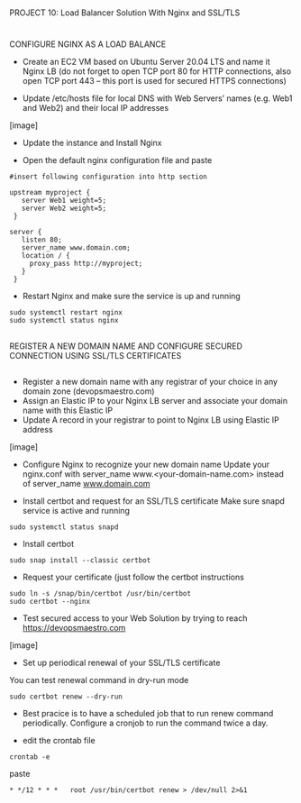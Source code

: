 #
PROJECT 10: Load Balancer Solution With Nginx and SSL/TLS
#
##
CONFIGURE NGINX AS A LOAD BALANCE

- Create an EC2 VM based on Ubuntu Server 20.04 LTS and name it Nginx LB (do not forget to open TCP port 80 for HTTP connections, also open TCP port 443 – this port is used for secured HTTPS connections)
 
 - Update /etc/hosts file for local DNS with Web Servers’ names (e.g. Web1 and Web2) and their local IP addresses
 
 [image]

 - Update the instance and Install Nginx

 - Open the default nginx configuration file and paste
 ```
 #insert following configuration into http section

 upstream myproject {
    server Web1 weight=5;
    server Web2 weight=5;
  }

server {
    listen 80;
    server_name www.domain.com;
    location / {
      proxy_pass http://myproject;
    }
  }
```
- Restart Nginx and make sure the service is up and running
```
sudo systemctl restart nginx
sudo systemctl status nginx
```
##
REGISTER A NEW DOMAIN NAME AND CONFIGURE SECURED CONNECTION USING SSL/TLS CERTIFICATES
##

- Register a new domain name with any registrar of your choice in any domain zone (devopsmaestro.com)
- Assign an Elastic IP to your Nginx LB server and associate your domain name with this Elastic IP
- Update A record in your registrar to point to Nginx LB using Elastic IP address

[image]

- Configure Nginx to recognize your new domain name
Update your nginx.conf with server_name www.<your-domain-name.com> instead of server_name www.domain.com

- Install certbot and request for an SSL/TLS certificate
Make sure snapd service is active and running
```
sudo systemctl status snapd
```
- Install certbot
```
sudo snap install --classic certbot
```
- Request your certificate (just follow the certbot instructions
```
sudo ln -s /snap/bin/certbot /usr/bin/certbot
sudo certbot --nginx
```
- Test secured access to your Web Solution by trying to reach https://devopsmaestro.com

[image]

- Set up periodical renewal of your SSL/TLS certificate

You can test renewal command in dry-run mode

```
sudo certbot renew --dry-run
```
- Best pracice is to have a scheduled job that to run renew command periodically. Configure a cronjob to run the command twice a day.

- edit the crontab file
```
crontab -e
```
paste
```
* */12 * * *   root /usr/bin/certbot renew > /dev/null 2>&1
```
